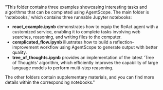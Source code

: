 "This folder contains three examples showcasing interesting tasks and algorithms that can be completed using AgentScope. The main folder is 'notebooks,' which contains three runnable Jupyter notebooks:

- **react_example.ipynb** demonstrates how to equip the ReAct agent with a customized service, enabling it to complete tasks involving web searches, reasoning, and writing files to the computer.
- **complicated_flow.ipynb** illustrates how to build a reflection-improvement workflow using AgentScope to generate output with better quality.
- **tree_of_thoughts.ipynb** provides an implementation of the latest 'Tree of Thoughts' algorithm, which efficiently improves the capability of large language models to perform multi-step reasoning.

The other folders contain supplementary materials, and you can find more details within the corresponding notebooks."
